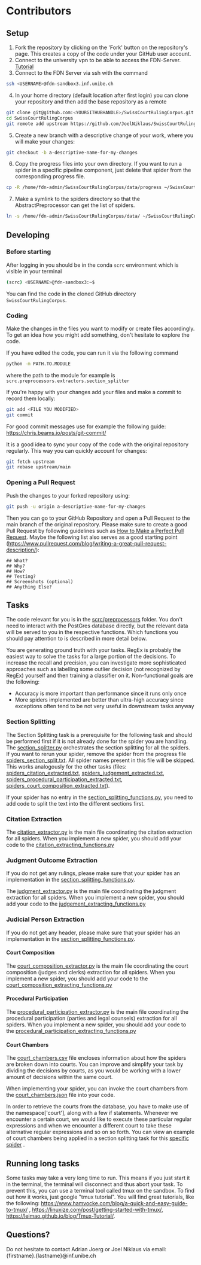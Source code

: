 # Contributors

## Setup

1. Fork the repository by clicking on the 'Fork' button on the repository's page. This creates a copy of the code under
   your GitHub user account.
2. Connect to the university vpn to be able to access the
   FDN-Server. [Tutorial](https://www.unibe.ch/university/campus_and_infrastructure/rund_um_computer/internetzugang/access_to_internal_resources_via_vpn/index_eng.html)
3. Connect to the FDN Server via ssh with the command

```bash
ssh <USERNAME>@fdn-sandbox3.inf.unibe.ch
```

4. In your home directory (default location after first login) you can clone your repository and then add the base
   repository as a remote

```bash
git clone git@github.com:<YOURGITHUBHANDLE>/SwissCourtRulingCorpus.git
cd SwissCourtRulingCorpus
git remote add upstream https://github.com/JoelNiklaus/SwissCourtRulingCorpus.git
```

5. Create a new branch with a descriptive change of your work, where you will make your changes:

```bash
git checkout -b a-descriptive-name-for-my-changes
```

6. Copy the progress files into your own directory. If you want to run a spider in a specific pipeline component, just
   delete that spider from the corresponding progress file.

```bash
cp -R /home/fdn-admin/SwissCourtRulingCorpus/data/progress ~/SwissCourtRulingCorpus/data/progress
```

7. Make a symlink to the spiders directory so that the AbstractPreprocessor can get the list of spiders.

```bash
ln -s /home/fdn-admin/SwissCourtRulingCorpus/data/ ~/SwissCourtRulingCorpus/data/spiders
```

## Developing

### Before starting

After logging in you should be in the conda `scrc` environment which is visible in your terminal

```bash
(scrc) <USERNAME>@fdn-sandbox3:~$
```

You can find the code in the cloned GitHub directory `SwissCourtRulingCorpus`.

### Coding

Make the changes in the files you want to modify or create files accordingly. To get an idea how you might add
something, don't hesitate to explore the code.

If you have edited the code, you can run it via the following command

```bash
python -m PATH.TO.MODULE
```

where the path to the module for example is `scrc.preprocessors.extractors.section_splitter`

If you're happy with your changes add your files and make a commit to record them locally:

```bash
git add <FILE YOU MODIFIED>
git commit
```

For good commit messages use for example the following guide: https://chris.beams.io/posts/git-commit/

It is a good idea to sync your copy of the code with the original repository regularly. This way you can quickly account
for changes:

```bash
git fetch upstream
git rebase upstream/main
```

### Opening a Pull Request

Push the changes to your forked repository using:

```bash
git push -u origin a-descriptive-name-for-my-changes
```

Then you can go to your GitHub Repository and open a Pull Request to the main branch of the original repository. Please
make sure to create a good Pull Request by following guidelines such
as [How to Make a Perfect Pull Request](https://betterprogramming.pub/how-to-make-a-perfect-pull-request-3578fb4c112).
Maybe the following list also serves as a good starting
point (https://www.pullrequest.com/blog/writing-a-great-pull-request-description/):

```
## What?
## Why?
## How?
## Testing?
## Screenshots (optional)
## Anything Else?
```

## Tasks

The code relevant for you is in the [scrc/preprocessors](scrc/preprocessors) folder. You don't need to interact with the
PostGres database directly, but the relevant data will be served to you in the respective functions. Which functions you
should pay attention to is described in more detail below.

You are generating ground truth with your tasks. RegEx is probably the easiest way to solve the tasks for a large
portion of the decisions. To increase the recall and precision, you can investigate more sophisticated approaches such
as labelling some outlier decision (not recognized by RegEx) yourself and then training a classifier on it.
Non-functional goals are the following:

- Accuracy is more important than performance since it runs only once
- More spiders implemented are better than ultra-high accuracy since exceptions often tend to be not very useful in
  downstream tasks anyway

### Section Splitting

The Section Splitting task is a prerequisite for the following task and should be performed first if it is not already
done for the spider you are handling. The [section_splitter.py](scrc/preprocessors/extractors/section_splitter.py)
orchestrates the section splitting for all the spiders. If you want to rerun your spider, remove the spider from the
progress file [spiders_section_split.txt](data/progress/spiders_section_split.txt). All spider names present in this
file will be skipped. This works analogously for the other tasks
(files:
[spiders_citation_extracted.txt](data/progress/spiders_citation_extracted.txt),
[spiders_judgement_extracted.txt](data/progress/spiders_judgement_extracted.txt),
[spiders_procedural_participation_extracted.txt](data/progress/spiders_procedural_participation_extracted.txt),
[spiders_court_composition_extracted.txt](data/progress/spiders_court_composition_extracted.txt)).

If your spider has no entry in
the [section_splitting_functions.py](scrc/preprocessors/extractors/spider_specific/section_splitting_functions.py), you
need to add code to split the text into the different sections first.

### Citation Extraction

The [citation_extractor.py](scrc/preprocessors/extractors/citation_extractor.py) is the main file coordinating the
citation extraction for all spiders. When you implement a new spider, you should add your code to
the [citation_extracting_functions.py](scrc/preprocessors/extractors/spider_specific/citation_extracting_functions.py)

### Judgment Outcome Extraction

If you do not get any rulings, please make sure that your spider has an implementation in
the [section_splitting_functions.py](scrc/preprocessors/extractors/spider_specific/section_splitting_functions.py).

The [judgment_extractor.py](scrc/preprocessors/extractors/judgment_extractor.py) is the main file coordinating the
judgment extraction for all spiders. When you implement a new spider, you should add your code to
the [judgement_extracting_functions.py](scrc/preprocessors/extractors/spider_specific/judgment_extracting_functions.py)

### Judicial Person Extraction

If you do not get any header, please make sure that your spider has an implementation in
the [section_splitting_functions.py](scrc/preprocessors/extractors/spider_specific/section_splitting_functions.py).

#### Court Composition

The [court_composition_extractor.py](scrc/preprocessors/extractors/court_composition_extractor.py) is the main file
coordinating the court composition (judges and clerks) extraction for all spiders. When you implement a new spider, you
should add your code to
the [court_composition_extracting_functions.py](scrc/preprocessors/extractors/spider_specific/court_composition_extracting_functions.py)

#### Procedural Participation

The [procedural_participation_extractor.py](scrc/preprocessors/extractors/procedural_participation_extractor.py) is the
main file coordinating the procedural participation (parties and legal counsels) extraction for all spiders. When you
implement a new spider, you should add your code to
the [procedural_participation_extracting_functions.py](scrc/preprocessors/extractors/spider_specific/procedural_participation_extracting_functions.py)

#### Court Chambers

The [court_chambers.csv](SwissCourtRulingCorpus/court_chambers.csv) file encloses information about how the spiders are
broken down into courts. You can improve and simplify your task by dividing the decisions by courts, as you would be
working with a lower amount of decisions within the same court.

When implementing your spider, you can invoke the court chambers from
the [court_chambers.json](SwissCourtRulingCorpus/court_chambers.json) file into your code.

In order to retrieve the courts from the database, you have to make use of the namespace['court'], along with a few if
statements. Whenever we encounter a certain court, we would like to execute these particular regular expressions and
when we encounter a different court to take these alternative regular expressions and so on so forth. You can view an
example of court chambers being applied in a section splitting task for
this [specific spider](https://github.com/JoelNiklaus/SwissCourtRulingCorpus/blob/3a177d02cdd87eba07aa4d3bca4e2fb52995cb18/scrc/preprocessors/extractors/spider_specific/section_splitting_functions.py#L112-L190)
.

## Running long tasks

Some tasks may take a very long time to run. This means if you just start it in the terminal, the terminal will
disconnect and thus abort your task. To prevent this, you can use a terminal tool called tmux on the sandbox. To find
out how it works, just google "tmux tutorial". You will find great tutorials, like the
following: https://www.hamvocke.com/blog/a-quick-and-easy-guide-to-tmux/
, https://linuxize.com/post/getting-started-with-tmux/, https://leimao.github.io/blog/Tmux-Tutorial/.

## Questions?

Do not hesitate to contact Adrian Joerg or Joel Niklaus via email: {firstname}.{lastname}@inf.unibe.ch
